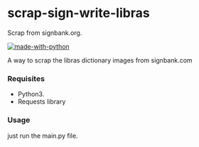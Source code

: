 # scrap-sign-write-libras
Scrap from signbank.org.

[![made-with-python](https://img.shields.io/badge/Made%20with-Python-1f425f.svg)](https://www.python.org/)

A way to scrap the libras dictionary images from signbank.com

### Requisites
- Python3.
- Requests library

### Usage
just run the main.py file. 
